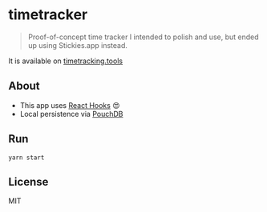 # timetracker

> Proof-of-concept time tracker I intended to polish and use, but ended up using Stickies.app instead.

It is available on [timetracking.tools](https://timetracking.tools)

## About

- This app uses [React Hooks](https://reactjs.org/docs/hooks-reference.html) 😍
- Local persistence via [PouchDB](https://pouchdb.com/)

## Run

```
yarn start
```

## License

MIT
